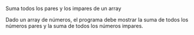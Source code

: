 Suma todos los pares y los impares de un array

Dado un array de números, el programa debe mostrar la suma de todos los números pares y la suma de todos los números impares.